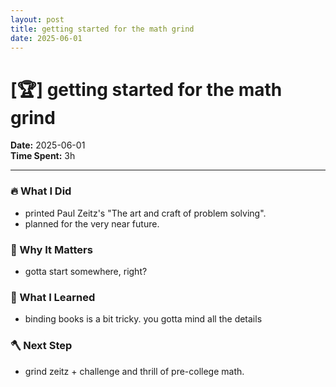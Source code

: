 ```yaml
---
layout: post
title: getting started for the math grind
date: 2025-06-01
---
```

# [🏆] getting started for the math grind

**Date:** 2025-06-01  
**Time Spent:** 3h 

---

### 🔥 What I Did
- printed Paul Zeitz's "The art and craft of problem solving". 
- planned for the very near future.

### 🎯 Why It Matters
- gotta start somewhere, right?

### 🧠 What I Learned
- binding books is a bit tricky. you gotta mind all the details

### 🪓 Next Step
- grind zeitz + challenge and thrill of pre-college math.
